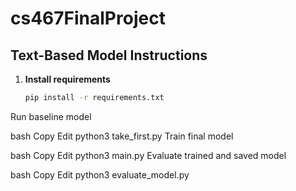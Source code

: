 # cs467FinalProject

## Text-Based Model Instructions

1. **Install requirements**  
   ```bash
   pip install -r requirements.txt
Run baseline model

bash
Copy
Edit
python3 take_first.py
Train final model

bash
Copy
Edit
python3 main.py
Evaluate trained and saved model

bash
Copy
Edit
python3 evaluate_model.py
